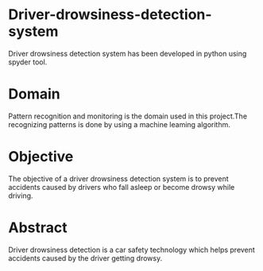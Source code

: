 # Driver-drowsiness-detection-system
Driver drowsiness detection system has been developed in python using spyder tool.
# Domain
Pattern recognition and monitoring is the domain used in this project.The recognizing patterns is done by using a machine leaming algorithm.
# Objective
The objective of a driver drowsiness detection system is to prevent accidents caused by drivers who fall asleep or become drowsy while driving. 
# Abstract
Driver drowsiness detection is a car safety technology which helps prevent accidents caused by the driver getting drowsy.
